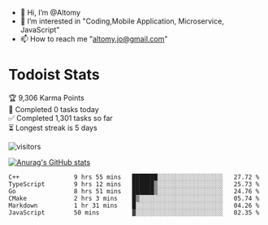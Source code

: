 - 👋 Hi, I’m @Altomy
- 👀 I’m interested in "Coding,Mobile Application, Microservice, JavaScript"
- 📫 How to reach me "altomy.jo@gmail.com"

# Todoist Stats

<!-- TODO-IST:START -->
🏆  9,306 Karma Points           
🌸  Completed 0 tasks today           
✅  Completed 1,301 tasks so far           
⏳  Longest streak is 5 days
<!-- TODO-IST:END -->



![visitors](https://visitor-badge.glitch.me/badge?page_id=Altomy&left_color=green&right_color=red)

[![Anurag's GitHub stats](https://github-readme-stats.vercel.app/api?username=Altomy&count_private=true)](https://github.com/anuraghazra/github-readme-stats)



<!--START_SECTION:waka-->

```text
C++               9 hrs 55 mins   ███████░░░░░░░░░░░░░░░░░░   27.72 %
TypeScript        9 hrs 12 mins   ██████▒░░░░░░░░░░░░░░░░░░   25.73 %
Go                8 hrs 51 mins   ██████▒░░░░░░░░░░░░░░░░░░   24.76 %
CMake             2 hrs 3 mins    █▒░░░░░░░░░░░░░░░░░░░░░░░   05.74 %
Markdown          1 hr 31 mins    █░░░░░░░░░░░░░░░░░░░░░░░░   04.26 %
JavaScript        50 mins         ▓░░░░░░░░░░░░░░░░░░░░░░░░   02.35 %
```

<!--END_SECTION:waka-->
